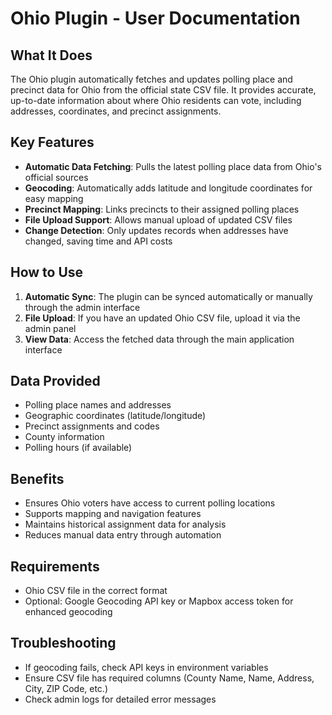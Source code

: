 # Ohio Plugin - User Documentation

## What It Does
The Ohio plugin automatically fetches and updates polling place and precinct data for Ohio from the official state CSV file. It provides accurate, up-to-date information about where Ohio residents can vote, including addresses, coordinates, and precinct assignments.

## Key Features
- **Automatic Data Fetching**: Pulls the latest polling place data from Ohio's official sources
- **Geocoding**: Automatically adds latitude and longitude coordinates for easy mapping
- **Precinct Mapping**: Links precincts to their assigned polling places
- **File Upload Support**: Allows manual upload of updated CSV files
- **Change Detection**: Only updates records when addresses have changed, saving time and API costs

## How to Use
1. **Automatic Sync**: The plugin can be synced automatically or manually through the admin interface
2. **File Upload**: If you have an updated Ohio CSV file, upload it via the admin panel
3. **View Data**: Access the fetched data through the main application interface

## Data Provided
- Polling place names and addresses
- Geographic coordinates (latitude/longitude)
- Precinct assignments and codes
- County information
- Polling hours (if available)

## Benefits
- Ensures Ohio voters have access to current polling locations
- Supports mapping and navigation features
- Maintains historical assignment data for analysis
- Reduces manual data entry through automation

## Requirements
- Ohio CSV file in the correct format
- Optional: Google Geocoding API key or Mapbox access token for enhanced geocoding

## Troubleshooting
- If geocoding fails, check API keys in environment variables
- Ensure CSV file has required columns (County Name, Name, Address, City, ZIP Code, etc.)
- Check admin logs for detailed error messages